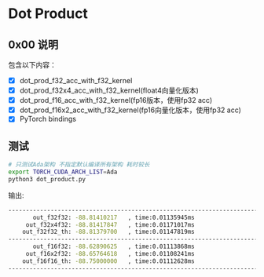 # Dot Product

## 0x00 说明

包含以下内容：

- [X] dot_prod_f32_acc_with_f32_kernel
- [X] dot_prod_f32x4_acc_with_f32_kernel(float4向量化版本)
- [X] dot_prod_f16_acc_with_f32_kernel(fp16版本，使用fp32 acc)
- [X] dot_prod_f16x2_acc_with_f32_kernel(fp16向量化版本，使用fp32 acc)
- [X] PyTorch bindings

## 测试

```bash
# 只测试Ada架构 不指定默认编译所有架构 耗时较长
export TORCH_CUDA_ARCH_LIST=Ada 
python3 dot_product.py
```

输出:

```bash
--------------------------------------------------------------------------------
       out_f32f32: -88.81410217   , time:0.01135945ms
     out_f32x4f32: -88.81417847   , time:0.01171017ms
    out_f32f32_th: -88.81379700   , time:0.01147819ms
--------------------------------------------------------------------------------
       out_f16f32: -88.62890625   , time:0.01113868ms
     out_f16x2f32: -88.65764618   , time:0.01108241ms
    out_f16f16_th: -88.75000000   , time:0.01112628ms
--------------------------------------------------------------------------------
```
